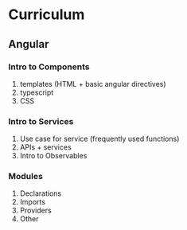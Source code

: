 # Curriculum
## Angular
### Intro to Components
1. templates (HTML + basic angular directives)
2. typescript
3. CSS
### Intro to Services
1. Use case for service (frequently used functions)
2. APIs + services
3. Intro to Observables
### Modules
1. Declarations
2. Imports
3. Providers
4. Other
